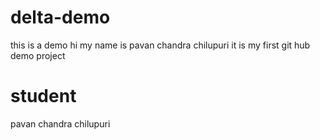 # delta-demo
this is a demo 
hi my name is pavan chandra chilupuri
it is my first git hub demo project

# student
pavan chandra chilupuri
